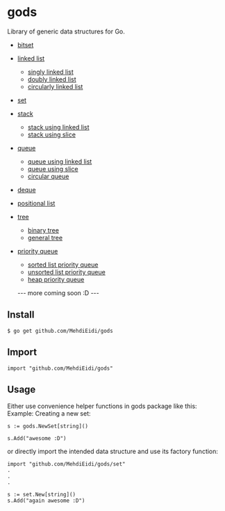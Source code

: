 # gods
Library of generic data structures for Go.


* [bitset](./bitset/)
* [linked list](./linkedlist/)
  * [singly linked list](./linkedlist/doubly/)
  * [doubly linked list](./linkedlist/doubly/)
  * [circularly linked list](./linkedlist/circularly/)
* [set](./set/)
* [stack](./stack/)
  * [stack using linked list](./stack/)
  * [stack using slice](./stack/)
* [queue](./queue/)
  * [queue using linked list](./queue/)
  * [queue using slice](./queue/)
  * [circular queue](./queue/)
* [deque](./deque/)
* [positional list](./positionallist/)
* [tree](./tree/)
  * [binary tree](./tree/binarytree/)
  * [general tree](./tree/generaltree/)
* [priority queue](./priorityqueue/)
  * [sorted list priority queue](./priorityqueue/sortedpq/)
  * [unsorted list priority queue](./priorityqueue/unsortedpq/)
  * [heap priority queue](./priorityqueue/heappq/)
  
  --- more coming soon :D ---

## Install
```
$ go get github.com/MehdiEidi/gods
```

## Import
```
import "github.com/MehdiEidi/gods"
```

## Usage
Either use convenience helper functions in gods package like this:<br>
Example: Creating a new set:
```
s := gods.NewSet[string]()

s.Add("awesome :D")
```
or directly import the intended data structure and use its factory function:
```
import "github.com/MehdiEidi/gods/set"
.
.
.

s := set.New[string]()
s.Add("again awesome :D")
```

